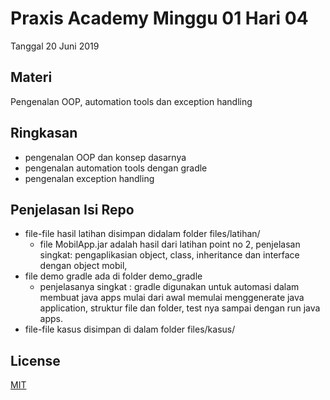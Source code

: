 # Praxis Academy Minggu 01 Hari 04
Tanggal 20 Juni 2019

## Materi
Pengenalan OOP, automation tools dan exception handling

## Ringkasan
- pengenalan OOP dan konsep dasarnya
- pengenalan automation tools dengan gradle
- pengenalan exception handling

## Penjelasan Isi Repo
- file-file hasil latihan disimpan didalam folder files/latihan/
  - file MobilApp.jar adalah hasil dari latihan point no 2, penjelasan singkat: pengaplikasian object, class, inheritance dan interface dengan object mobil,
- file demo gradle ada di folder demo_gradle
  - penjelasanya singkat : gradle digunakan untuk automasi dalam membuat java apps mulai dari awal memulai menggenerate java application, struktur file dan folder, test nya sampai dengan run java apps.
- file-file kasus disimpan di dalam folder files/kasus/

## License 
[MIT](http://opensource.org/licenses/MIT)
